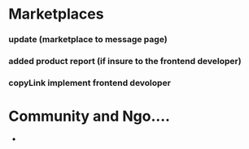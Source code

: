 
# Marketplaces 
### update (marketplace to message page) 
### added product report (if insure to the frontend developer)
### copyLink implement frontend devoloper 


# Community and Ngo....

- 
